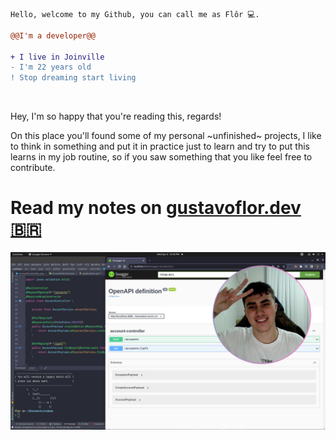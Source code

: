 ```diff
Hello, welcome to my Github, you can call me as Flôr 💻.

@@I'm a developer@@

+ I live in Joinville
- I'm 22 years old
! Stop dreaming start living
```

<br>

Hey, I'm so happy that you're reading this, regards!

On this place you'll found some of my personal ~unfinished~ projects, I like to think in something and put it in practice just to learn and try to put this learns in my job routine, so if you saw something that you like feel free to contribute.


# Read my notes on [**gustavoflor.dev** 🇧🇷](https://gustavoflor.dev)

![My study environment and me](welcome.png)
